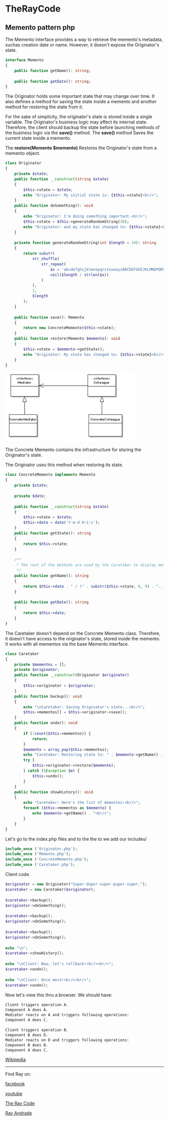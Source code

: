 # TheRayCode
## Memento pattern php


The Memento interface provides a way to retrieve the memento's metadata, suchas creation date or name. However, it doesn't expose the Originator's state.

```php
interface Memento
{
    public function getName(): string;

    public function getDate(): string;
}
```

The Originator holds some important state that may change over time. 
It also defines a method for saving the state inside a memento and another method for restoring the state from it.

For the sake of simplicity, the originator's state is stored inside a single variable.
The Originator's business logic may affect its internal state. 
Therefore, the client should backup the state before launching methods of the  business logic via the **save()** method.
The **save()** method Saves the current state inside a memento.

The **restore(Memento $memento)** Restores the Originator's state from a memento object.
```php
class Originator
{
    private $state;
    public function __construct(string $state)
    {
        $this->state = $state;
        echo "Originator: My initial state is: {$this->state}<br/>";
    }
    public function doSomething(): void
    {
        echo "Originator: I'm doing something important.<br/>";
        $this->state = $this->generateRandomString(30);
        echo "Originator: and my state has changed to: {$this->state}<br/>";
    }

    private function generateRandomString(int $length = 10): string
    {
        return substr(
            str_shuffle(
                str_repeat(
                    $x = 'abcdefghijklmnopqrstuvwxyzABCDEFGHIJKLMNOPQRSTUVWXYZ',
                    ceil($length / strlen($x))
                )
            ),
            1,
            $length
        );
    }

    public function save(): Memento
    {
        return new ConcreteMemento($this->state);
    }
    public function restore(Memento $memento): void
    {
        $this->state = $memento->getState();
        echo "Originator: My state has changed to: {$this->state}<br/>";
    }
}
```

![Mediator](/UMLs/images/Mediator/Mediator-4.png)

The Concrete Memento contains the infrastructure for storing the Originator's state.

The Originator uses this method when restoring its state.

```php
class ConcreteMemento implements Memento
{
    private $state;

    private $date;

    public function __construct(string $state)
    {
        $this->state = $state;
        $this->date = date('Y-m-d H:i:s');
    }
    public function getState(): string
    {
        return $this->state;
    }

    /**
     * The rest of the methods are used by the Caretaker to display metadata.
     */
    public function getName(): string
    {
        return $this->date . " / (" . substr($this->state, 0, 9) . "...)";
    }

    public function getDate(): string
    {
        return $this->date;
    }
}
```

The Caretaker doesn't depend on the Concrete Memento class. 
Therefore, it doesn't have access to the originator's state, stored inside the memento. 
It works with all mementos via the base Memento interface.

```php
class Caretaker
{
    private $mementos = [];
    private $originator;
    public function __construct(Originator $originator)
    {
        $this->originator = $originator;
    }
    public function backup(): void
    {
        echo "\nCaretaker: Saving Originator's state...<br/>";
        $this->mementos[] = $this->originator->save();
    }
    public function undo(): void
    {
        if (!count($this->mementos)) {
            return;
        }
        $memento = array_pop($this->mementos);
        echo "Caretaker: Restoring state to: " . $memento->getName() . "<br/>";
        try {
            $this->originator->restore($memento);
        } catch (\Exception $e) {
            $this->undo();
        }
    }
    public function showHistory(): void
    {
        echo "Caretaker: Here's the list of mementos:<br/>";
        foreach ($this->mementos as $memento) {
            echo $memento->getName() . "<br/>";
        }
    }
}
```

Let's go to the index.php files and to the the to we add our includes/

```php
include_once ('Originator.php');
include_once ('Memento.php');
include_once ('ConcreteMemento.php');
include_once ('Caretaker.php');
```
Client code.
```php
$originator = new Originator("Super-duper-super-puper-super.");
$caretaker = new Caretaker($originator);

$caretaker->backup();
$originator->doSomething();

$caretaker->backup();
$originator->doSomething();

$caretaker->backup();
$originator->doSomething();

echo "\n";
$caretaker->showHistory();

echo "\nClient: Now, let's rollback!<br/><br/>";
$caretaker->undo();

echo "\nClient: Once more!<br/><br/>";
$caretaker->undo();

```

Now let's view this thru a browser.
We should have:

```run
Client triggers operation A.
Component A does A.
Mediator reacts on A and triggers following operations:
Component A does C.

Client triggers operation B.
Component B does D.
Mediator reacts on D and triggers following operations:
Component B does B.
Component A does C.
```

[Wikipedia](https://en.wikipedia.org/wiki/Memento_pattern)

----------------------------------------------------------------------------------------------------

Find Ray on:

[facebook](https://www.facebook.com/TheRayCode/)

[youtube](https://www.youtube.com/user/AndradeRay/)

[The Ray Code](https://www.RayAndrade.com)

[Ray Andrade](https://www.RayAndrade.org)
